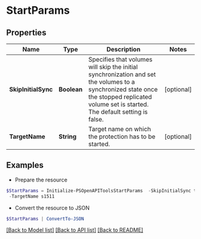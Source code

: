 # StartParams
## Properties

Name | Type | Description | Notes
------------ | ------------- | ------------- | -------------
**SkipInitialSync** | **Boolean** | Specifies that volumes will skip the initial synchronization and set the volumes to a synchronized state once the stopped replicated volume set is started. The default setting is false. | [optional] 
**TargetName** | **String** | Target name on which the protection has to be started. | [optional] 

## Examples

- Prepare the resource
```powershell
$StartParams = Initialize-PSOpenAPIToolsStartParams  -SkipInitialSync true `
 -TargetName s1511
```

- Convert the resource to JSON
```powershell
$StartParams | ConvertTo-JSON
```

[[Back to Model list]](../README.md#documentation-for-models) [[Back to API list]](../README.md#documentation-for-api-endpoints) [[Back to README]](../README.md)

